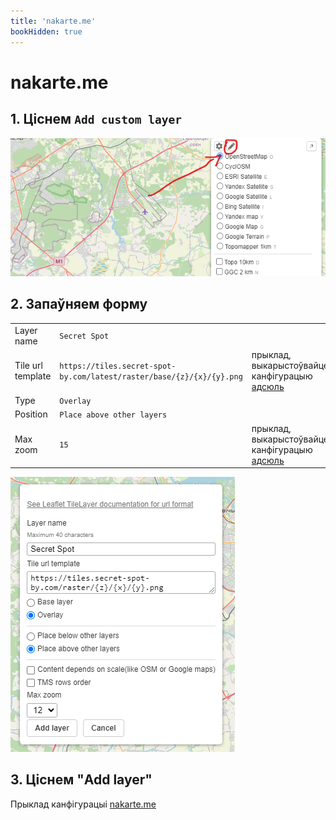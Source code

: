 ```yaml
---
title: 'nakarte.me'
bookHidden: true
---
```

# nakarte.me

## 1. Ціснем `Add custom layer`
![Add custom layer](./../nakarte/step-1.png)

## 2. Запаўняем форму


   |                   |                                                                       |                                                              |
   |-------------------|-----------------------------------------------------------------------|--------------------------------------------------------------|
   | Layer name        | `Secret Spot`                                                         |                                                              |
   | Tile url template | `https://tiles.secret-spot-by.com/latest/raster/base/{z}/{x}/{y}.png` | прыклад, выкарыстоўвайце канфігурацыю [адсюль](../../raster) |
   | Type              | `Overlay`                                                             |                                                              |
   | Position          | `Place above other layers`                                            |                                                              |
   | Max zoom          | `15`                                                                  | прыклад, выкарыстоўвайце канфігурацыю [адсюль](../../raster) |

![Add custom layer](./../nakarte/step-2.png)

## 3. Ціснем "Add layer"

Прыклад канфігурацыі [nakarte.me](https://nakarte.me/#m=7/53.64138/28.64136&l=O/-cseyJuYW1lIjoiU2VjcmV0IFNwb3QiLCJ1cmwiOiJodHRwczovL3RpbGVzLnNlY3JldC1zcG90LWJ5LmNvbS9sYXRlc3QvcmFzdGVyL2Jhc2Uve3p9L3t4fS97eX0ucG5nIiwidG1zIjpmYWxzZSwic2NhbGVEZXBlbmRlbnQiOmZhbHNlLCJtYXhab29tIjoxNSwiaXNPdmVybGF5Ijp0cnVlLCJpc1RvcCI6dHJ1ZX0=)

